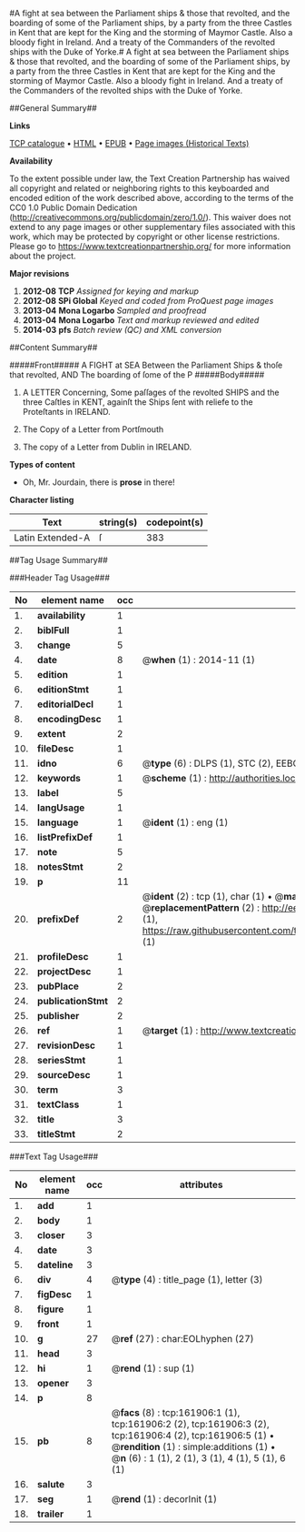 #A fight at sea between the Parliament ships & those that revolted, and the boarding of some of the Parliament ships, by a party from the three Castles in Kent that are kept for the King and the storming of Maymor Castle. Also a bloody fight in Ireland. And a treaty of the Commanders of the revolted ships with the Duke of Yorke.#
A fight at sea between the Parliament ships & those that revolted, and the boarding of some of the Parliament ships, by a party from the three Castles in Kent that are kept for the King and the storming of Maymor Castle. Also a bloody fight in Ireland. And a treaty of the Commanders of the revolted ships with the Duke of Yorke.

##General Summary##

**Links**

[TCP catalogue](http://www.ota.ox.ac.uk/tcp/)  • 
[HTML](http://tei.it.ox.ac.uk/tcp/Texts-HTML/free/A85/A85286.html)  • 
[EPUB](http://tei.it.ox.ac.uk/tcp/Texts-EPUB/free/A85/A85286.epub) • 
[Page images (Historical Texts)](https://historicaltexts.jisc.ac.uk/eebo-99864580e)

**Availability**

To the extent possible under law, the Text Creation Partnership has waived all copyright and related or neighboring rights to this keyboarded and encoded edition of the work described above, according to the terms of the CC0 1.0 Public Domain Dedication (http://creativecommons.org/publicdomain/zero/1.0/). This waiver does not extend to any page images or other supplementary files associated with this work, which may be protected by copyright or other license restrictions. Please go to https://www.textcreationpartnership.org/ for more information about the project.

**Major revisions**

1. __2012-08__ __TCP__ *Assigned for keying and markup*
1. __2012-08__ __SPi Global__ *Keyed and coded from ProQuest page images*
1. __2013-04__ __Mona Logarbo__ *Sampled and proofread*
1. __2013-04__ __Mona Logarbo__ *Text and markup reviewed and edited*
1. __2014-03__ __pfs__ *Batch review (QC) and XML conversion*

##Content Summary##

#####Front#####
A FIGHT at SEA Between the Parliament Ships & thoſe that revolted, AND The boarding of ſome of the P
#####Body#####

1. A LETTER Concerning, Some paſſages of the revolted SHIPS and the three Caſtles in KENT, againſt the Ships ſent with reliefe to the Proteſtants in IRELAND.

1. The Copy of a Letter from Portſmouth

1. The copy of a Letter from Dublin in IRELAND.

**Types of content**

  * Oh, Mr. Jourdain, there is **prose** in there!

**Character listing**


|Text|string(s)|codepoint(s)|
|---|---|---|
|Latin Extended-A|ſ|383|

##Tag Usage Summary##

###Header Tag Usage###

|No|element name|occ|attributes|
|---|---|---|---|
|1.|__availability__|1||
|2.|__biblFull__|1||
|3.|__change__|5||
|4.|__date__|8| @__when__ (1) : 2014-11 (1)|
|5.|__edition__|1||
|6.|__editionStmt__|1||
|7.|__editorialDecl__|1||
|8.|__encodingDesc__|1||
|9.|__extent__|2||
|10.|__fileDesc__|1||
|11.|__idno__|6| @__type__ (6) : DLPS (1), STC (2), EEBO-CITATION (1), PROQUEST (1), VID (1)|
|12.|__keywords__|1| @__scheme__ (1) : http://authorities.loc.gov/ (1)|
|13.|__label__|5||
|14.|__langUsage__|1||
|15.|__language__|1| @__ident__ (1) : eng (1)|
|16.|__listPrefixDef__|1||
|17.|__note__|5||
|18.|__notesStmt__|2||
|19.|__p__|11||
|20.|__prefixDef__|2| @__ident__ (2) : tcp (1), char (1)  •  @__matchPattern__ (2) : ([0-9\-]+):([0-9IVX]+) (1), (.+) (1)  •  @__replacementPattern__ (2) : http://eebo.chadwyck.com/downloadtiff?vid=$1&page=$2 (1), https://raw.githubusercontent.com/textcreationpartnership/Texts/master/tcpchars.xml#$1 (1)|
|21.|__profileDesc__|1||
|22.|__projectDesc__|1||
|23.|__pubPlace__|2||
|24.|__publicationStmt__|2||
|25.|__publisher__|2||
|26.|__ref__|1| @__target__ (1) : http://www.textcreationpartnership.org/docs/. (1)|
|27.|__revisionDesc__|1||
|28.|__seriesStmt__|1||
|29.|__sourceDesc__|1||
|30.|__term__|3||
|31.|__textClass__|1||
|32.|__title__|3||
|33.|__titleStmt__|2||


###Text Tag Usage###

|No|element name|occ|attributes|
|---|---|---|---|
|1.|__add__|1||
|2.|__body__|1||
|3.|__closer__|3||
|4.|__date__|3||
|5.|__dateline__|3||
|6.|__div__|4| @__type__ (4) : title_page (1), letter (3)|
|7.|__figDesc__|1||
|8.|__figure__|1||
|9.|__front__|1||
|10.|__g__|27| @__ref__ (27) : char:EOLhyphen (27)|
|11.|__head__|3||
|12.|__hi__|1| @__rend__ (1) : sup (1)|
|13.|__opener__|3||
|14.|__p__|8||
|15.|__pb__|8| @__facs__ (8) : tcp:161906:1 (1), tcp:161906:2 (2), tcp:161906:3 (2), tcp:161906:4 (2), tcp:161906:5 (1)  •  @__rendition__ (1) : simple:additions (1)  •  @__n__ (6) : 1 (1), 2 (1), 3 (1), 4 (1), 5 (1), 6 (1)|
|16.|__salute__|3||
|17.|__seg__|1| @__rend__ (1) : decorInit (1)|
|18.|__trailer__|1||
